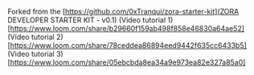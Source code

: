 Forked from the [https://github.com/0xTranqui/zora-starter-kit](ZORA DEVELOPER STARTER KIT - v0.1)
(Video tutorial 1)[https://www.loom.com/share/b29660f159ab498f858e46830a64ae52]
(Video tutorial 2)[https://www.loom.com/share/78ceddea86894eed9442f635cc6433b5]
(Video tutorial 3)[https://www.loom.com/share/05ebcbda8ea34a9e973ea82e327a85a0]
